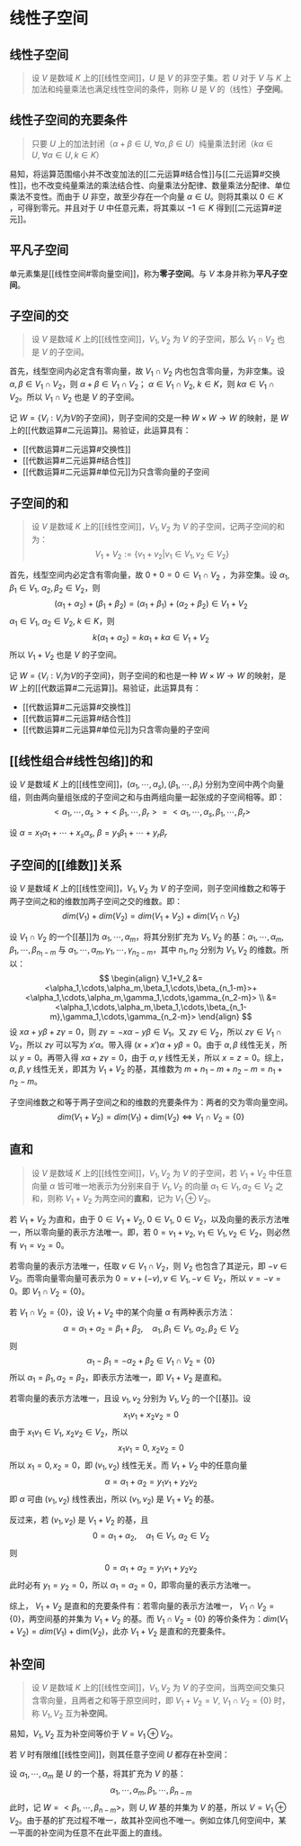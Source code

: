 # 线性子空间

## 线性子空间

>设 $V$ 是数域 $K$ 上的[[线性空间]]，$U$ 是 $V$ 的非空子集。若 $U$ 对于 $V$ 与 $K$ 上加法和纯量乘法也满足线性空间的条件，则称 $U$ 是 $V$ 的（线性）**子空间**。

## 线性子空间的充要条件

>只要 $U$ 上的加法封闭（$\alpha+\beta \in U,\ \forall\alpha,\beta \in U$）纯量乘法封闭（$k\alpha \in U,\ \forall\alpha \in U,k \in K$）

易知，将运算范围缩小并不改变加法的[[二元运算#结合性]]与[[二元运算#交换性]]，也不改变纯量乘法的乘法结合性、向量乘法分配律、数量乘法分配律、单位乘法不变性。而由于 $U$ 非空，故至少存在一个向量 $\alpha \in U$。则将其乘以 $0 \in K$ ，可得到零元。并且对于 $U$ 中任意元素，将其乘以 $-1 \in K$ 得到[[二元运算#逆元]]。

## 平凡子空间

单元素集是[[线性空间#零向量空间]]，称为**零子空间**。与 $V$ 本身并称为**平凡⼦空间**。

## 子空间的交

>设 $V$ 是数域 $K$ 上的[[线性空间]]，$V_1,V_2$ 为 $V$ 的子空间，那么 $V_1 \cap V_2$ 也是 $V$ 的子空间。

首先，线型空间内必定含有零向量，故 $V_1 \cap V_2$ 内也包含零向量，为非空集。设 $\alpha,\beta \in V_1 \cap V_2$，则 $\alpha+\beta \in V_1 \cap V_2$； $\alpha\in V_1 \cap V_2,\ k \in K$，则 $k\alpha \in V_1 \cap V_2$。所以 $V_1 \cap V_2$ 也是 $V$ 的子空间。

记 $W=\{ V_i:V_i \text{为} V \text{的子空间} \}$，则子空间的交是一种 $W \times W \to W$ 的映射，是 $W$ 上的[[代数运算#二元运算]]。易验证，此运算具有：
+ [[代数运算#二元运算#交换性]]
+ [[代数运算#二元运算#结合性]]
+ [[代数运算#二元运算#单位元]]为只含零向量的子空间

## 子空间的和

>设 $V$ 是数域 $K$ 上的[[线性空间]]，$V_1,V_2$ 为 $V$ 的子空间，记两子空间的和为：
> $$ V_1 + V_2 := \{ v_1+v_2 | v_1 \in V_1,v_2 \in V_2 \} $$

首先，线型空间内必定含有零向量，故 $0+0=0 \in V_1 \cap V_2$ ，为非空集。设 $\alpha_1,\beta_1\in V_1,\ \alpha_2,\beta_2 \in V_2$，则 
$$ (\alpha_1+\alpha_2)+(\beta_1+\beta_2)=(\alpha_1+\beta_1)+(\alpha_2+\beta_2) \in V_1 + V_2 $$
 $\alpha_1\in V_1,\ \alpha_2 \in V_2,\ k \in K$，则
 $$ k(\alpha_1+\alpha_2)=k\alpha_1+k\alpha \in V_1+V_2 $$
所以 $V_1 + V_2$ 也是 $V$ 的子空间。

记 $W=\{ V_i:V_i \text{为} V \text{的子空间} \}$，则子空间的和也是一种 $W \times W \to W$ 的映射，是 $W$ 上的[[代数运算#二元运算]]。易验证，此运算具有：
+ [[代数运算#二元运算#交换性]]
+ [[代数运算#二元运算#结合性]]
+ [[代数运算#二元运算#单位元]]为只含零向量的子空间

## [[线性组合#线性包络]]的和

设 $V$ 是数域 $K$ 上的[[线性空间]]，$(\alpha_1,\cdots,\alpha_s),(\beta_1,\cdots,\beta _r)$ 分别为空间中两个向量组，则由两向量组张成的子空间之和与由两组向量一起张成的子空间相等。即：
$$ <\alpha_1,\cdots,\alpha_s>+<\beta_1,\cdots,\beta_r> = <\alpha_1,\cdots,\alpha_s,\beta_1,\cdots,\beta_r> $$

设 $\alpha=x_1\alpha_1+\cdots+x_s\alpha_s ,\ \beta=y_1\beta_1+\cdots+y_r\beta_r$ 


## 子空间的[[维数]]关系

设 $V$ 是数域 $K$ 上的[[线性空间]]，$V_1,V_2$ 为 $V$ 的子空间，则子空间维数之和等于两子空间之和的维数加两子空间之交的维数。即：
$$ dim(V_1)+dim(V_2)=dim(V_1+V_2)+dim(V_1 \cap V_2) $$

设 $V_1 \cap V_2$ 的一个[[基]]为 $\alpha_1,\cdots,\alpha_m$，将其分别扩充为 $V_1,V_2$ 的基：$\alpha_1,\cdots,\alpha_m,\beta_1,\cdots,\beta_{n_1-m}$ 与 $\alpha_1,\cdots,\alpha_m,\gamma_1,\cdots,\gamma_{n_2-m}$，其中 $n_1,n_2$ 分别为 $V_1,V_2$ 的维数。所以：
$$
\begin{align}
V_1+V_2 &=<\alpha_1,\cdots,\alpha_m,\beta_1,\cdots,\beta_{n_1-m}>+<\alpha_1,\cdots,\alpha_m,\gamma_1,\cdots,\gamma_{n_2-m}> \\
&= <\alpha_1,\cdots,\alpha_m,\beta_1,\cdots,\beta_{n_1-m},\gamma_1,\cdots,\gamma_{n_2-m}>
\end{align}
 $$
设 $x \alpha + y \beta+z\gamma=0$，则 $z\gamma=-x \alpha - y \beta \in V_1$。又 $z\gamma \in V_2$，所以 $z\gamma \in V_1 \cap V_2$，所以 $z\gamma$ 可以写为 $x'\alpha$。带入得 $(x+x')\alpha+y\beta=0$。由于 $\alpha,\beta$ 线性无关，所以 $y=0$。再带入得 $x\alpha+z\gamma=0$，由于 $\alpha,\gamma$ 线性无关，所以 $x=z=0$。综上，$\alpha,\beta,\gamma$ 线性无关，即其为 $V_1+V_2$ 的基，其维数为 $m+n_1-m+n_2-m=n_1+n_2-m$。

子空间维数之和等于两子空间之和的维数的充要条件为：两者的交为零向量空间。
$$ dim(V_1+V_2)=dim(V_1)+\mathrm{dim}(V_2) \Longleftrightarrow V_1 \cap V_2=\{ 0 \} $$

## 直和

>设 $V$ 是数域 $K$ 上的[[线性空间]]，$V_1,V_2$ 为 $V$ 的子空间，若 $V_1+V_2$ 中任意向量 $\alpha$ 皆可唯一地表示为分别来自于 $V_1,V_2$ 的向量 $\alpha_1 \in V_1,\alpha_2 \in V_2$ 之和，则称 $V_1+V_2$ 为两空间的**直和**，记为 $V_1 \oplus V_2$。

若 $V_1+V_2$ 为直和，由于 $0 \in V_1+V_2,\ 0 \in V_1 ,\ 0 \in V_2$，以及向量的表示方法唯一，所以零向量的表示方法唯一。即，若 $0=v_1+v_2 ,\ v_1 \in V_1,v_2 \in V_2$，则必然有 $v_1=v_2=0$。

若零向量的表示方法唯一，任取 $v \in V_1 \cap V_2$，则 $V_2$ 也包含了其逆元，即 $-v \in V_2$。而零向量零向量可表示为 $0=v+(-v),v \in V_1,-v \in V_2$，所以 $v=-v=0$。即 $V_1 \cap V_2=\{ 0 \}$。

若 $V_1 \cap V_2=\{ 0 \}$，设 $V_1+V_2$ 中的某个向量 $\alpha$ 有两种表示方法：
$$ \alpha=\alpha_1+\alpha_2=\beta_1+\beta_2 ,\quad \alpha_1,\beta_1 \in V_1 ,\ \alpha_2,\beta_2 \in V_2 $$
则
$$ \alpha_1-\beta_1=-\alpha_2+\beta_2 \in V_1 \cap V_2=\{ 0 \} $$
所以 $\alpha_1=\beta_1,\alpha_2=\beta_2$，即表示方法唯一，即 $V_1+V_2$ 是直和。

若零向量的表示方法唯一，且设 $v_1,v_2$ 分别为 $V_1,V_2$ 的一个[[基]]。设 
$$ x_1 v_1 + x_2 v_2 = 0 $$
由于 $x_1v_1 \in V_1,\ x_2v_2 \in V_2$，所以
$$ x_1v_1 =0,\ x_2v_2 = 0 $$
所以 $x_1=0,x_2=0$，即 $(v_1,v_2)$ 线性无关。而 $V_1+V_2$ 中的任意向量
$$ \alpha=\alpha_1+\alpha_2=y_1v_1+y_2v_2 $$
即 $\alpha$ 可由 $(v_1,v_2)$ 线性表出，所以 $(v_1,v_2)$ 是 $V_1+V_2$ 的基。

反过来，若 $(v_1,v_2)$ 是 $V_1+V_2$ 的基，且
$$ 0= \alpha_1+\alpha_2 ,\quad \alpha_1 \in V_1 ,\ \alpha_2 \in V_2$$
则
$$ 0= \alpha_1+\alpha_2=y_1v_1+y_2v_2 $$
此时必有 $y_1=y_2=0$，所以 $\alpha_1=\alpha_2=0$，即零向量的表示方法唯一。

综上， $V_1+V_2$ 是直和的充要条件有：若零向量的表示方法唯一， $V_1 \cap V_2=\{ 0 \}$，两空间基的并集为 $V_1+V_2$ 的基。而 $V_1 \cap V_2=\{ 0 \}$ 的等价条件为：$dim(V_1+V_2)=dim(V_1)+\mathrm{dim}(V_2)$，此亦 $V_1+V_2$ 是直和的充要条件。

## 补空间

>设 $V$ 是数域 $K$ 上的[[线性空间]]，$V_1,V_2$ 为 $V$ 的子空间，当两空间交集只含零向量，且两者之和等于原空间时，即 $V_1 + V_2=V,\ V_1 \cap V_2=\{ 0 \}$ 时，称 $V_1,V_2$ 互为**补空间**。

易知，$V_1,V_2$ 互为补空间等价于 $V=V_1\oplus V_2$。

若 $V$ 时有限维[[线性空间]]，则其任意子空间 $U$ 都存在补空间：

设 $\alpha_1,\cdots,\alpha_m$ 是 $U$ 的一个基，将其扩充为 $V$ 的基：
$$ \alpha_1,\cdots,\alpha_m,\beta_1,\cdots,\beta_{n-m} $$
此时，记 $W= <\beta_1,\cdots,\beta_{n-m}>$，则 $U,W$ 基的并集为 $V$ 的基，所以 $V=V_1\oplus V_2$。由于基的扩充过程不唯一，故其补空间也不唯一。例如立体⼏何空间中，某一平面的补空间为任意不在此平面上的直线。

